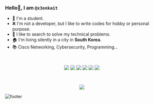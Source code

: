 ### Hello👋, I am `@x3onkait`

- 🤞 I'm a student.
- ❌ I'm not a developer, but I like to write codes for hobby or personal purpose.
- 🔎 I like to search to solve my technical problems.
- 🏠 I'm living silently in a city in **South Korea**.
- 📚 Cisco Networking, Cybersecurity, Programming...

<br>

  <p align="center"> 
      <img src="https://img.shields.io/badge/Python-3776AB?style=for-the-badge&logo=python&logoColor=white">
      <img src="https://img.shields.io/badge/PHP-777BB4?style=for-the-badge&logo=php&logoColor=white">
      <img src="https://img.shields.io/badge/MySQL-005C84?style=for-the-badge&logo=mysql&logoColor=white"> 
      <img src="https://img.shields.io/badge/Ubuntu-E95420?style=for-the-badge&logo=ubuntu&logoColor=white">
      <img src="https://img.shields.io/badge/tor-%237E4798.svg?style=for-the-badge&logo=tor-project&logoColor=white">
      <img src="https://img.shields.io/badge/-Stackoverflow-FE7A16?style=for-the-badge&logo=stack-overflow&logoColor=white">
    <br>
  </p>

<br>

<p align="center">
  <!-- <img src="https://gpvc.arturio.dev/x3onkait"> -->
  <img src="https://komarev.com/ghpvc/?username=x3onkait&style=for-the-badge&label=People%20who%20went%20to%20my%20profile">
</p>

![footer](https://capsule-render.vercel.app/api?type=waving&color=0:2193b0,100:6dd5ed&height=100&section=footer)
